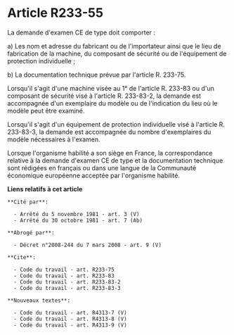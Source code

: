 # Article R233-55

La demande d'examen CE de type doit comporter    : 

a) Les nom et adresse du fabricant ou de l'importateur ainsi que le lieu de fabrication de la machine, du composant de
sécurité ou de l'équipement de protection individuelle ; 

b) La documentation technique prévue par l'article R. 233-75. 

Lorsqu'il s'agit d'une machine visée au 1° de l'article R. 233-83 ou d'un composant de sécurité visé à l'article R. 233-83-2,
la demande est accompagnée d'un exemplaire du modèle ou de l'indication du lieu où le modèle peut être examiné. 

Lorsqu'il s'agit d'un équipement de protection individuelle visé à l'article R. 233-83-3, la demande est accompagnée du
nombre d'exemplaires du modèle nécessaires à l'examen. 

Lorsque l'organisme habilité a son siège en France, la correspondance relative à la demande d'examen CE de type et la
documentation technique sont rédigées en français ou dans une langue de la Communauté économique européenne acceptée par
l'organisme habilité.

**Liens relatifs à cet article**

	**Cité par**:

	  - Arrêté du 5 novembre 1981 - art. 3 (V)
	  - Arrêté du 30 octobre 1981 - art. 7 (Ab)

	**Abrogé par**:

	  - Décret n°2008-244 du 7 mars 2008 - art. 9 (V)

	**Cite**:

	  - Code du travail - art. R233-75
	  - Code du travail - art. R233-83
	  - Code du travail - art. R233-83-2
	  - Code du travail - art. R233-83-3

	**Nouveaux textes**:

	  - Code du travail - art. R4313-7 (V)
	  - Code du travail - art. R4313-8 (V)
	  - Code du travail - art. R4313-9 (V)
